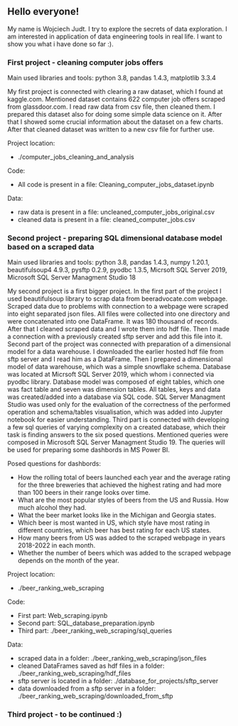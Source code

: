 ## Hello everyone!
My name is Wojciech Judt. I try to explore the secrets of data exploration. I am interested in application of data engineering tools in real life. I want to show you what i have done so far :).

### First project - cleaning computer jobs offers 
Main used libraries and tools: python 3.8, pandas 1.4.3, matplotlib 3.3.4

My first project is connected with clearing a raw dataset, which I found at kaggle.com. Mentioned dataset contains 622 computer job offers scraped from glassdoor.com. I read raw data from csv file, then cleaned them. I prepared this dataset also for doing some simple data science on it. After that I showed some crucial information about the dataset on a few charts. After that cleaned dataset was written to a new csv file for further use.

Project location: 
- ./computer_jobs_cleaning_and_analysis

Code: 
- All code is present in a file: Cleaning_computer_jobs_dataset.ipynb

Data: 
- raw data is present in a file: uncleaned_computer_jobs_original.csv
- cleaned data is present in a file: cleaned_computer_jobs.csv
      
### Second project - preparing SQL dimensional database model based on a scraped data
Main used libraries and tools: python 3.8, pandas 1.4.3, numpy 1.20.1, beautifulsoup4 4.9.3, pysftp 0.2.9, pyodbc 1.3.5, Micrsoft SQL Server 2019, Microsoft SQL Server                                  Managment Studio 18

My second project is a first bigger project. In the first part of the project I used beautifulsoup library to scrap data from beeradvocate.com webpage. Scraped data due to problems with connection to a webpage were scraped into eight separated json files. All files were collected into one directory and were concatenated into one DataFrame. It was 180 thousand of records. After that I cleaned scraped data and I wrote them into hdf file. Then I made a connection with a previously created sftp server and add this file into it. 
Second part of the project was connected with preparation of a dimensional model for a data warehouse. I downloaded the earlier hosted hdf file from sftp server and I read him as a DataFrame. Then I prepared a dimensional model of data warehouse, which was a simple snowflake schema. Database was located at Micrsoft SQL Server 2019, which whom i connected via pyodbc library. Database model was composed of eight tables, which one was fact table and seven was dimension tables. All tables, keys and data was created/added into a database via SQL code. SQL Server Managment Studio was used only for the evaluation of the correctness of the performed operation and schema/tables visualisation, which was added into Jupyter notebook for easier understanding.
Third part is connected with developing a few sql queries of varying complexity on a created database, which their task is finding answers to the six posed questions. Mentioned queries were composed in Microsoft SQL Server Managment Studio 19. The queries will be used for preparing some dashbords in MS Power BI.

Posed questions for dashbords:
- How the rolling total of beers launched each year and the average rating for the three breweries that achieved the highest rating and had more than 100 beers in their range looks over time.
- What are the most popular styles of beers from the US and Russia. How much alcohol they had.
- What the beer market looks like in the Michigan and Georgia states.
- Which beer is most wanted in US, which style have most rating in different countries, which beer has best rating for each US states.
- How many beers from US was added to the scraped webpage in years 2018-2022 in each month.
- Whether the number of beers which was added to the scraped webpage depends on the month of the year.

Project location: 
- ./beer_ranking_web_scraping

Code: 
- First part: Web_scraping.ipynb
- Second part: SQL_database_preparation.ipynb
- Third part: ./beer_ranking_web_scraping/sql_queries

Data: 
- scraped data in a folder: ./beer_ranking_web_scraping/json_files
- cleaned DataFrames saved as hdf files in a folder: ./beer_ranking_web_scraping/hdf_files
- sftp server is located in a folder: ./database_for_projects/sftp_server
- data downloaded from a sftp server in a folder: ./beer_ranking_web_scraping/downloaded_from_sftp

### Third project - to be continued :)
